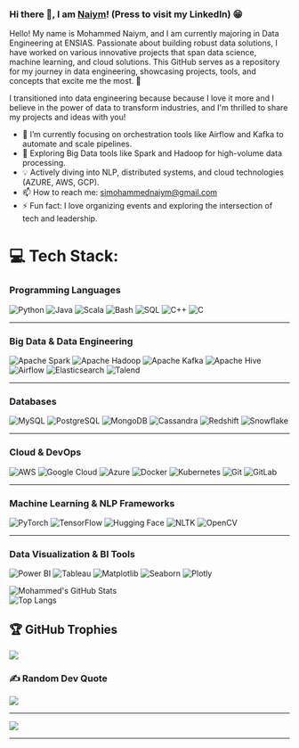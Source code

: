 ### Hi there 👋, I am [Naiym](https://www.linkedin.com/in/Mohammed-NAIYM)! (Press to visit my LinkedIn) 😁

Hello! My name is Mohammed Naiym, and I am currently majoring in Data Engineering at ENSIAS. Passionate about building robust data solutions, I have worked on various innovative projects that span data science, machine learning, and cloud solutions. This GitHub serves as a repository for my journey in data engineering, showcasing projects, tools, and concepts that excite me the most. 🚀

I transitioned into data engineering because because I love it more and I believe in the power of data to transform industries, and I'm thrilled to share my projects and ideas with you!

- 🔭 I’m currently focusing on orchestration tools like Airflow and Kafka to automate and scale pipelines.  
- 🌱 Exploring Big Data tools like Spark and Hadoop for high-volume data processing.  
- 💡 Actively diving into NLP, distributed systems, and cloud technologies (AZURE, AWS, GCP).  
- 📫 How to reach me: simohammednaiym@gmail.com  
- ⚡ Fun fact: I love organizing events and exploring the intersection of tech and leadership.  

# 💻 Tech Stack:

### **Programming Languages**  
![Python](https://img.shields.io/badge/python-3670A0?style=for-the-badge&logo=python&logoColor=ffdd54) 
![Java](https://img.shields.io/badge/java-%23ED8B00.svg?style=for-the-badge&logo=openjdk&logoColor=white) 
![Scala](https://img.shields.io/badge/scala-%23DC322F.svg?style=for-the-badge&logo=scala&logoColor=white) 
![Bash](https://img.shields.io/badge/bash-%23121011.svg?style=for-the-badge&logo=gnu-bash&logoColor=white) 
![SQL](https://img.shields.io/badge/sql-%23476A98.svg?style=for-the-badge&logo=postgresql&logoColor=white) 
![C++](https://img.shields.io/badge/c++-%2300599C.svg?style=for-the-badge&logo=c%2B%2B&logoColor=white) 
![C](https://img.shields.io/badge/c-%2300599C.svg?style=for-the-badge&logo=c&logoColor=white)

---

### **Big Data & Data Engineering**  
![Apache Spark](https://img.shields.io/badge/Apache%20Spark-FDEE21?style=for-the-badge&logo=apachespark&logoColor=black) 
![Apache Hadoop](https://img.shields.io/badge/Apache%20Hadoop-66CCFF?style=for-the-badge&logo=apachehadoop&logoColor=black) 
![Apache Kafka](https://img.shields.io/badge/Apache%20Kafka-000?style=for-the-badge&logo=apachekafka) 
![Apache Hive](https://img.shields.io/badge/Apache%20Hive-FFA500?style=for-the-badge&logo=apachehive&logoColor=white) 
![Airflow](https://img.shields.io/badge/Airflow-017CEE?style=for-the-badge&logo=apacheairflow&logoColor=white) 
![Elasticsearch](https://img.shields.io/badge/elasticsearch-%230377CC.svg?style=for-the-badge&logo=elasticsearch&logoColor=white) 
![Talend](https://img.shields.io/badge/Talend-%23F24E1E.svg?style=for-the-badge)

---

### **Databases**  
![MySQL](https://img.shields.io/badge/mysql-4479A1.svg?style=for-the-badge&logo=mysql&logoColor=white) 
![PostgreSQL](https://img.shields.io/badge/postgresql-%23316192.svg?style=for-the-badge&logo=postgresql&logoColor=white) 
![MongoDB](https://img.shields.io/badge/mongodb-%234ea94b.svg?style=for-the-badge&logo=mongodb&logoColor=white) 
![Cassandra](https://img.shields.io/badge/apache%20cassandra-1287B1.svg?style=for-the-badge&logo=apachecassandra&logoColor=white) 
![Redshift](https://img.shields.io/badge/Amazon%20Redshift-FF9900?style=for-the-badge&logo=amazon-aws&logoColor=white) 
![Snowflake](https://img.shields.io/badge/Snowflake-29BEB0?style=for-the-badge&logo=snowflake&logoColor=white)

---

### **Cloud & DevOps**  
![AWS](https://img.shields.io/badge/AWS-%23FF9900.svg?style=for-the-badge&logo=amazon-aws&logoColor=white) 
![Google Cloud](https://img.shields.io/badge/GoogleCloud-%234285F4.svg?style=for-the-badge&logo=google-cloud&logoColor=white) 
![Azure](https://img.shields.io/badge/Microsoft%20Azure-0078D4?style=for-the-badge&logo=microsoft-azure&logoColor=white) 
![Docker](https://img.shields.io/badge/docker-%230db7ed.svg?style=for-the-badge&logo=docker&logoColor=white) 
![Kubernetes](https://img.shields.io/badge/kubernetes-%23326ce5.svg?style=for-the-badge&logo=kubernetes&logoColor=white) 
![Git](https://img.shields.io/badge/git-%23F05033.svg?style=for-the-badge&logo=git&logoColor=white) 
![GitLab](https://img.shields.io/badge/gitlab-%23181717.svg?style=for-the-badge&logo=gitlab&logoColor=white)

---

### **Machine Learning & NLP Frameworks**  
![PyTorch](https://img.shields.io/badge/PyTorch-%23EE4C2C.svg?style=for-the-badge&logo=PyTorch&logoColor=white) 
![TensorFlow](https://img.shields.io/badge/TensorFlow-%23FF6F00.svg?style=for-the-badge&logo=TensorFlow&logoColor=white) 
![Hugging Face](https://img.shields.io/badge/Hugging%20Face-%23F7931E.svg?style=for-the-badge) 
![NLTK](https://img.shields.io/badge/NLTK-15317E?style=for-the-badge&logo=nltk) 
![OpenCV](https://img.shields.io/badge/OpenCV-%23white.svg?style=for-the-badge&logo=opencv&logoColor=white)

---

### **Data Visualization & BI Tools**  
![Power BI](https://img.shields.io/badge/Power%20BI-F2C811?style=for-the-badge&logo=powerbi&logoColor=black) 
![Tableau](https://img.shields.io/badge/Tableau-E97627?style=for-the-badge&logo=tableau&logoColor=white) 
![Matplotlib](https://img.shields.io/badge/Matplotlib-%23ffffff.svg?style=for-the-badge&logo=Matplotlib&logoColor=black) 
![Seaborn](https://img.shields.io/badge/Seaborn-%230C55A5.svg?style=for-the-badge) 
![Plotly](https://img.shields.io/badge/Plotly-3C2C98?style=for-the-badge&logo=plotly&logoColor=white)


![Mohammed's GitHub Stats](https://github-readme-stats.vercel.app/api?username=SimedNaiym&count_private=true&show_icons=true&include_all_commits=true)  
![Top Langs](https://github-readme-stats.vercel.app/api/top-langs/?username=SimedNaiym&hide=TeX&layout=compact)
## 🏆 GitHub Trophies
![](https://github-profile-trophy.vercel.app/?username=anasaadi02&theme=radical&no-frame=true&no-bg=true&margin-w=4)

### ✍️ Random Dev Quote
![](https://quotes-github-readme.vercel.app/api?type=horizontal&theme=gruvbox)

---
[![](https://visitcount.itsvg.in/api?id=anasaadi02&icon=0&color=0)](https://visitcount.itsvg.in)

---
